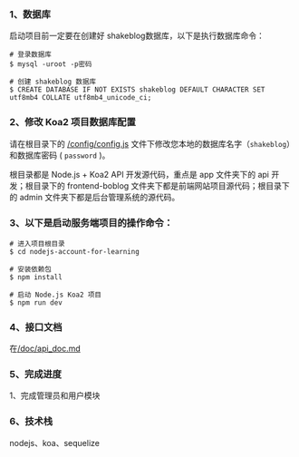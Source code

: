 
### 1、数据库
启动项目前一定要在创建好 shakeblog数据库，以下是执行数据库命令：
```
# 登录数据库
$ mysql -uroot -p密码

# 创建 shakeblog 数据库
$ CREATE DATABASE IF NOT EXISTS shakeblog DEFAULT CHARACTER SET utf8mb4 COLLATE utf8mb4_unicode_ci;
```

### 2、修改 Koa2 项目数据库配置
请在根目录下的 [/config/config.js](https://github.com/shakexu1/nodejs-shakeblog/config/config.js) 文件下修改您本地的数据库名字（`shakeblog`）和数据库密码 ( `password` )。

根目录都是 Node.js + Koa2 API 开发源代码，重点是 app 文件夹下的 api 开发；根目录下的 frontend-boblog 文件夹下都是前端网站项目源代码；根目录下的 admin 文件夹下都是后台管理系统的源代码。

### 3、以下是启动服务端项目的操作命令：
```
# 进入项目根目录
$ cd nodejs-account-for-learning

# 安装依赖包
$ npm install

# 启动 Node.js Koa2 项目
$ npm run dev
```

### 4、接口文档

 在[/doc/api_doc.md](https://github.com/shakexu1/nodejs-shakeblog/doc/api_doc.md) 

### 5、完成进度

1、完成管理员和用户模块

### 6、技术栈

nodejs、koa、sequelize

